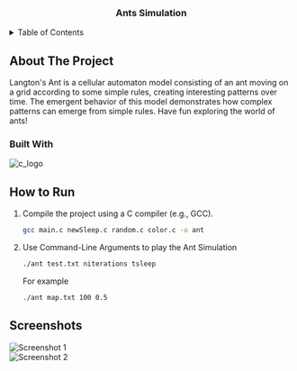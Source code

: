 
<a name="readme-top"></a>
<!--
*** Thanks for checking out this Ants Simulation project. If you have any suggestions
*** or find any issues, please feel free to open an issue or contribute to the project.
*** Don't forget to give the project a star!
*** Now go simulate some ants and have fun! 🐜🎉
-->

<!-- PROJECT LOGO -->
<br />
<div align="center">
  <h3 align="center">Ants Simulation</h3>
  
</div>

<!-- TABLE OF CONTENTS -->
<details>
  <summary>Table of Contents</summary>
  <ol>
    <li><a href="#about-the-project">About The Project</a></li>
    <li><a href="#how-to-run">How to Run</a></li>
    <li><a href="#screenshots">Screenshots</a></li>
  </ol>
</details>

<!-- ABOUT THE PROJECT -->
## About The Project

Langton's Ant is a cellular automaton model consisting of an ant moving on a grid according to some simple rules, creating interesting patterns over time. The emergent behavior of this model demonstrates how complex patterns can emerge from simple rules.  Have fun exploring the world of ants!

### Built With
![c_logo](https://img.shields.io/badge/C-00599C?style=for-the-badge&logo=c&logoColor=white)

<!-- HOW TO RUN -->
## How to Run

1. Compile the project using a C compiler (e.g., GCC).
   ```sh
   gcc main.c newSleep.c random.c color.c -o ant
2. Use Command-Line Arguments to play the Ant Simulation
   ```sh
   ./ant test.txt niterations tsleep
   ```
   For example
   ```sh
   ./ant map.txt 100 0.5
## Screenshots
![Screenshot 1](/images/map1.png)
<br>
![Screenshot 2](/images/map2.png)
